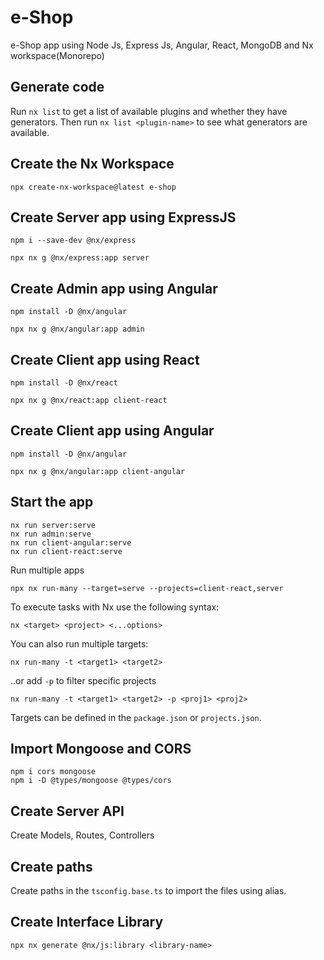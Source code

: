 # e-Shop

e-Shop app using Node Js, Express Js, Angular, React, MongoDB and Nx workspace(Monorepo)

## Generate code

Run `nx list` to get a list of available plugins and whether they have generators.
Then run `nx list <plugin-name>` to see what generators are available.

## Create the Nx Workspace

```
npx create-nx-workspace@latest e-shop
```

## Create Server app using ExpressJS

```
npm i --save-dev @nx/express
```

```
npx nx g @nx/express:app server
```

## Create Admin app using Angular

```
npm install -D @nx/angular
```

```
npx nx g @nx/angular:app admin
```

## Create Client app using React

```
npm install -D @nx/react
```

```
npx nx g @nx/react:app client-react
```

## Create Client app using Angular

```
npm install -D @nx/angular
```

```
npx nx g @nx/angular:app client-angular
```

## Start the app

```
nx run server:serve
nx run admin:serve
nx run client-angular:serve
nx run client-react:serve
```

Run multiple apps

```
npx nx run-many --target=serve --projects=client-react,server
```

To execute tasks with Nx use the following syntax:

```
nx <target> <project> <...options>
```

You can also run multiple targets:

```
nx run-many -t <target1> <target2>
```

..or add `-p` to filter specific projects

```
nx run-many -t <target1> <target2> -p <proj1> <proj2>
```

Targets can be defined in the `package.json` or `projects.json`.

## Import Mongoose and CORS

```
npm i cors mongoose
npm i -D @types/mongoose @types/cors
```

## Create Server API

Create Models, Routes, Controllers

## Create paths

Create paths in the `tsconfig.base.ts` to import the files using alias.

## Create Interface Library

```
npx nx generate @nx/js:library <library-name>
```
